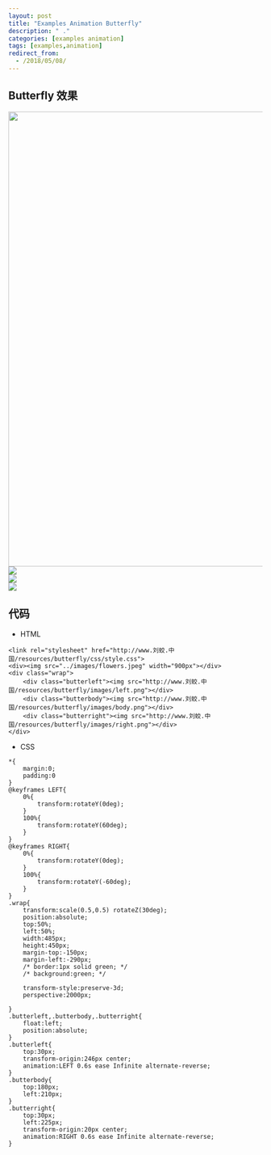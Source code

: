```yaml
---
layout: post
title: "Examples Animation Butterfly"
description: " ."
categories: [examples animation]
tags: [examples,animation]
redirect_from:
  - /2018/05/08/
---
```

## Butterfly 效果
<link rel="stylesheet" href="http://www.刘蛟.中国/resources/butterfly/css/style.css">
<div><img src="../images/flowers.jpeg" width="900px"></div>
<div class="wrap">
    <div class="butterleft"><img src="http://www.刘蛟.中国/resources/butterfly/images/left.png"></div>
    <div class="butterbody"><img src="http://www.刘蛟.中国/resources/butterfly/images/body.png"></div>
    <div class="butterright"><img src="http://www.刘蛟.中国/resources/butterfly/images/right.png"></div>
</div>

## 代码
* HTML

```
<link rel="stylesheet" href="http://www.刘蛟.中国/resources/butterfly/css/style.css">
<div><img src="../images/flowers.jpeg" width="900px"></div>
<div class="wrap">
    <div class="butterleft"><img src="http://www.刘蛟.中国/resources/butterfly/images/left.png"></div>
    <div class="butterbody"><img src="http://www.刘蛟.中国/resources/butterfly/images/body.png"></div>
    <div class="butterright"><img src="http://www.刘蛟.中国/resources/butterfly/images/right.png"></div>
</div>
```
* CSS

```
*{
    margin:0;
    padding:0
}
@keyframes LEFT{
    0%{
        transform:rotateY(0deg);
    }
    100%{
        transform:rotateY(60deg);
    }
}
@keyframes RIGHT{
    0%{
        transform:rotateY(0deg);
    }
    100%{
        transform:rotateY(-60deg);
    }
}
.wrap{
    transform:scale(0.5,0.5) rotateZ(30deg);
    position:absolute;
    top:50%;
    left:50%;
    width:485px;
    height:450px;
    margin-top:-150px;
    margin-left:-290px;
    /* border:1px solid green; */
    /* background:green; */

    transform-style:preserve-3d;
    perspective:2000px;
    
}
.butterleft,.butterbody,.butterright{
    float:left;
    position:absolute;
}
.butterleft{
    top:30px;
    transform-origin:246px center;
    animation:LEFT 0.6s ease Infinite alternate-reverse;
}
.butterbody{
    top:180px;
    left:210px;
}
.butterright{
    top:30px;
    left:225px;
    transform-origin:20px center;
    animation:RIGHT 0.6s ease Infinite alternate-reverse;
}

```

